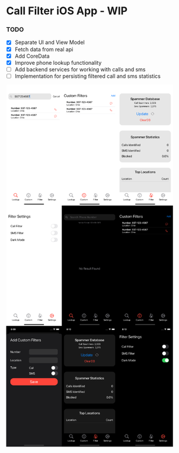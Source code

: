# Call Filter iOS App - WIP

### TODO
- [x] Separate UI and View Model
- [x] Fetch data from real api
- [x] Add CoreData
- [x] Improve phone lookup functionality
- [ ] Add backend services for working with calls and sms
- [ ] Implementation for persisting filtered call and sms statistics

<img src="https://github.com/ghmanoj/Call-Filter/blob/562a521f17a810214162ab5f7da4f569c17321b1/demo/lookup.png" width=150 align=left>
<img src="https://github.com/ghmanoj/Call-Filter/blob/562a521f17a810214162ab5f7da4f569c17321b1/demo/custom.png" width=150 align=left>
<img src="https://github.com/ghmanoj/Call-Filter/blob/562a521f17a810214162ab5f7da4f569c17321b1/demo/filter.png" width=150 align=left>
<img src="https://github.com/ghmanoj/Call-Filter/blob/562a521f17a810214162ab5f7da4f569c17321b1/demo/settings.png" width=150 align=left>

<img src="https://github.com/ghmanoj/Call-Filter/blob/562a521f17a810214162ab5f7da4f569c17321b1/demo/lookup_dm.png" width=150 align=left>
<img src="https://github.com/ghmanoj/Call-Filter/blob/562a521f17a810214162ab5f7da4f569c17321b1/demo/custom_dm.png" width=150 align=left>
<img src="https://github.com/ghmanoj/Call-Filter/blob/562a521f17a810214162ab5f7da4f569c17321b1/demo/custom_add_dark.png" width=150 align=left>

<img src="https://github.com/ghmanoj/Call-Filter/blob/562a521f17a810214162ab5f7da4f569c17321b1/demo/filter_dm.png" width=150 align=left>
<img src="https://github.com/ghmanoj/Call-Filter/blob/562a521f17a810214162ab5f7da4f569c17321b1/demo/settings_dm.png" width=150 align=left>

